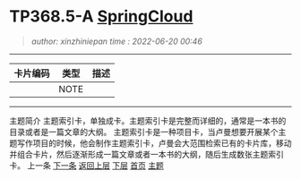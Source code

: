 TP368.5-A [SpringCloud](TP368.5-A.topic.idx.md)
========================================
> *author: xinzhiniepan*
> *time  : 2022-06-20 00:46*
----------------------------------------
| 卡片编码 | 类型  | 描述 |
|----------|-------|------|
|          | NOTE  |      |

----------------------------------------
主题简介
主题索引卡，单独成卡。主题索引卡是完整而详细的，通常是一本书的目录或者是一篇文章的大纲。 
主题索引卡是一种项目卡，当卢曼想要开展某个主题写作项目的时候，他会制作主题索引卡，卢曼会大范围检索已有的卡片库，移动并组合卡片，然后逐渐形成一篇文章或者一本书的大纲，随后生成数张主题索引卡。
上一条      [下一条](TP368.5-B.topic.idx.md)
[返回上层](cardcode.idx.md)    [下层](TP368.5-A1.note.md)
[首页](cardcode.idx.md)        [主题](TP368.5-A.topic.idx.md)
